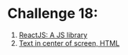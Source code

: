 # Challenge 18:

1. [ReactJS: A JS library](https://gist.github.com/rhvsingh/3a49a2ce551376ee397cf768f2c80aea)
2. [Text in center of screen, HTML](https://gist.github.com/rhvsingh/0a1a9b519a63cf4cbab2bcb7cdc7f4fd)